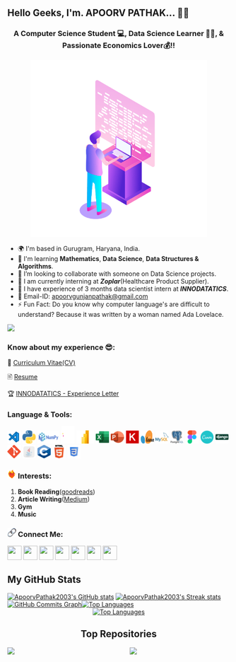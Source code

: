 ## Hello Geeks, I'm. APOORV PATHAK... 👋👋

<h3 align = 'center'>A Computer Science Student 💻, Data Science Learner 🧑‍🎓, & Passionate Economics Lover💰!!</h3>

<p align = 'center'>
  <img src = './Logo/Computer Developer.gif' alt = 'Apoorv Pathak' width = '400' height = '400'>
</p>

<!--
**ApoorvPathak2003/ApoorvPathak2003** is a ✨ _special_ ✨ repository because its `README.md` (this file) appears on your GitHub profile.
Here are some ideas to get you started:
-->

- 🌍 I'm based in Gurugram, Haryana, India.
- 🧠 I'm learning **Mathematics**, **Data Science**, **Data Structures & Algorithms**.
- 👯 I’m looking to collaborate with someone on Data Science projects.
- 🌱 I am currently interning at ***Zoplar***(Healthcare Product Supplier). 
- 🤔 I have experience of 3 months data scientist intern at ***INNODATATICS***.
- 📧 Email-ID: apoorvgunjanpathak@gmail.com
- ⚡ Fun Fact: Do you know why computer language's are difficult to understand? Because it was written by a woman named Ada Lovelace.

![](https://komarev.com/ghpvc/?username=ApoorvPathak2003)

### Know about my experience 😎:
📝 [Curriculum Vitae(CV)](https://github.com/ApoorvPathak2003/ApoorvPathak2003/blob/main/Apoorv%20Pathak%20-%20Curriculum%20Vitae.pdf)

🖹 [Resume](https://github.com/ApoorvPathak2003/ApoorvPathak2003/blob/main/Apoorv%20Pathak%20Internship%20Resume.pdf)

🏆 [INNODATATICS - Experience Letter](https://github.com/ApoorvPathak2003/ApoorvPathak2003/blob/main/INNODATATICS%20-%20Internship%20Vitae.pdf)

### Language & Tools:
<img src = './Logo/VS Code.png' alt = 'VS Code' width = '30' height = '30'>   <img src = './Logo/Python.png' alt = 'Python' width = '30' height = '30'>   <img src = './Logo/NumPy.png' alt = 'NumPy' width = '50' height = '30'>   <img src = './Logo/Pandas.svg' alt = 'Pandas' width = '30' height = '40'>   <img src = './Logo/MS Power BI.png' alt = 'MS Power BI' width = '40' height = '30'>   <img src = './Logo/MS Excel.png' alt = 'MS Excel' width = '30' height = '30'>   <img src = './Logo/MS Powerpoint.png' alt = 'MS Powerpoint' width = '30' height = '30'>   <img src = './Logo/Keras.svg' alt = 'Keras' width = '30' height = '30'>   <img src = './Logo/sklearn.svg' alt = 'Sklearn' width = '30' height = '30'>   <img src = './Logo/MySQL.png' alt = 'MySQL' width = '30' height = '30'>   <img src = './Logo/PostgreSQL.png' alt = 'PostgreSQL' width = '30' height = '30'>   <img src = './Logo/Figma.png' alt = 'Figma' width = '30' height = '30'>   <img src = './Logo/Canva.png' alt = 'Canva' width = '30' height = '30'>   <img src = './Logo/Django.png' alt = 'Django' width = '30' height = '30'>  <img src = './Logo/Git.png' alt = 'Git' width = '30' height = '30'>   <img src = './Logo/Java.png' alt = 'Java' width = '30' height = '30'>   <img src = './Logo/C.png' alt = 'C' width = '30' height = '30'>   <img src = './Logo/HTML.png' alt = 'HTML' width = '30' height = '30'>   <img src = './Logo/CSS.png' alt = 'CSS' width = '30' height = '30'>

### <img src = './Logo/Passion.gif' alt = 'Passion' width = '20' height = '20'> Interests:
1. **Book Reading**(<a href = 'https://www.goodreads.com/user/show/164208181-apoorv-gunjan-pathak'>goodreads</a>)
2. **Article Writing**(<a href = 'https://medium.com/@apoorvnpathak'>Medium</a>)
3. **Gym**
4. **Music**

### <img src = './Logo/Link.png' alt = 'Connect' width = '20' height = '20'> Connect Me:
<p align="left">  
                      <a href="https://www.facebook.com/apoorv.pathak.1675/" target="_blank" rel="noreferrer"><img src="https://raw.githubusercontent.com/danielcranney/readme-generator/main/public/icons/socials/facebook.svg" width="32" height="32" /></a>          
                      <a href="https://www.github.com/ApoorvPathak2003" target="_blank" rel="noreferrer"><img src="https://raw.githubusercontent.com/danielcranney/readme-generator/main/public/icons/socials/github-dark.svg" width="32" height="32" /></a>
                      <a href="http://www.instagram.com/apoorv__pathak/" target="_blank" rel="noreferrer"><img src="https://raw.githubusercontent.com/danielcranney/readme-generator/main/public/icons/socials/instagram.svg" width="32" height="32" /></a>
                      <a href="https://www.linkedin.com/in/apoorv-pathak-a3b1931ba/" target="_blank" rel="noreferrer"><img src="https://raw.githubusercontent.com/danielcranney/readme-generator/main/public/icons/socials/linkedin.svg" width="32" height="32" /></a>
                      <a href="http://www.medium.com/httpscom/@apoorvnpathak" target="_blank" rel="noreferrer"><img src="https://raw.githubusercontent.com/danielcranney/readme-generator/main/public/icons/socials/medium-dark.svg" width="32" height="32" /></a>
                      <a href="https://www.stackoverflow.com/users/15503382/apoorv-pathak" target="_blank" rel="noreferrer"><img src="https://raw.githubusercontent.com/danielcranney/readme-generator/main/public/icons/socials/stackoverflow.svg" width="32" height="32" /></a>
                      <a href="https://www.twitter.com/ApoorvPathak20" target="_blank" rel="noreferrer"><img src="https://raw.githubusercontent.com/danielcranney/readme-generator/main/public/icons/socials/twitter.svg" width="32" height="32" /></a></p>

<h2>My GitHub Stats</h2>
                  <a
                      href="http://www.github.com/ApoorvPathak2003"><img 
                  src="https://github-readme-stats.vercel.app/api?username=ApoorvPathak2003&show_icons=true&hide=prs,&count_private=true&title_color=22c55e&text_color=ffffff&icon_color=0891b2&bg_color=000000&hide_border=true&show_icons=true" alt="ApoorvPathak2003's GitHub stats" width="50%" height="500" /></a>
                  <a
                      href="http://www.github.com/ApoorvPathak2003"><img
                  src="https://github-readme-streak-stats.herokuapp.com/?user=ApoorvPathak2003&stroke=ffffff&background=000000&ring=22c55e&fire=22c55e&currStreakNum=ffffff&currStreakLabel=22c55e&sideNums=ffffff&sideLabels=ffffff&dates=ffffff&hide_border=true" alt="ApoorvPathak2003's Streak stats" width="50%" height="490" /></a><a
                      href="http://www.github.com/ApoorvPathak2003"><img src="https://github-readme-activity-graph.cyclic.app/graph?username=ApoorvPathak2003&bg_color=000000&color=ffffff&line=0891b2&point=ffffff&area_color=000000&area=true&hide_border=true&custom_title=GitHub%20Commits%20Graph" alt="GitHub Commits Graph" /></a><a href="https://github.com/ApoorvPathak2003" align="center"><img src="https://github-readme-stats.vercel.app/api/top-langs/?username=ApoorvPathak2003&langs_count=10&title_color=22c55e&text_color=ffffff&icon_color=0891b2&bg_color=000000&hide_border=true&locale=en&custom_title=Top%20%Languages" alt="Top Languages" /></a>
                      
<div width="100%" align="center"><a href="https://github.com/ApoorvPathak2003" align="center"><img src="https://github-readme-stats.vercel.app/api/top-langs/?username=ApoorvPathak2003&langs_count=10&title_color=22c55e&text_color=ffffff&icon_color=0891b2&bg_color=000000&hide_border=true&locale=en&custom_title=Top%20%Languages" alt="Top Languages" /></a>

<h2>Top Repositories</h2>
<div width="100%" align="center"><a href="https://github.com/ApoorvPathak2003/Market-Basket-Data-Analytics" align="left"><img align="left" width="45%" src="https://github-readme-stats.vercel.app/api/pin/?username=ApoorvPathak2003&repo=Market-Basket-Data-Analytics&title_color=22c55e&text_color=ffffff&icon_color=0891b2&bg_color=000000&hide_border=true&locale=en" /></a><a href="https://github.com/ApoorvPathak2003/Anti-Money-Laundering-System" align="right"><img align="right" width="45%" src="https://github-readme-stats.vercel.app/api/pin/?username=ApoorvPathak2003&repo=Anti-Money-Laundering-System&title_color=22c55e&text_color=ffffff&icon_color=0891b2&bg_color=000000&hide_border=true&locale=en" /></a></div><br /><br /><br /><br /><br /><br /><br />
